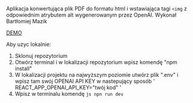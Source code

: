 Aplikacja konwertująca plik PDF do formatu html i wstawiająca tagi `<img` z odpowiednim atrybutem alt wygenerowanym przez OpenAI. Wykonał Bartłomiej Mazik

<a href="https://ai-articleconverter-bnos.vercel.app/">DEMO</a>

Aby uzyc lokalnie:

1. Sklonuj repozytorium
2. Otwórz terminal i w lokalizacji repozytorium wpisz komendę "npm install"
3. W lokalizacji projektu na najwyższym poziomie utwórz plik ".env" i wpisz tam swój OPENAI API KEY w nastepujący sposób ' REACT_APP_OPENAI_API_KEY="twój kod" '
4. Wpisz w terminalu komendę `js npn run dev`
